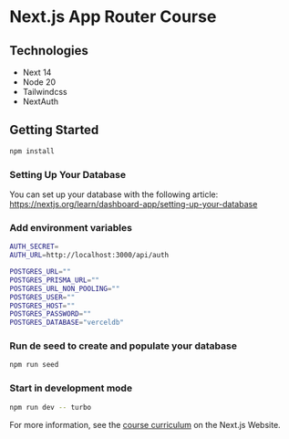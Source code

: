 # Next.js App Router Course

## Technologies

- Next 14
- Node 20
- Tailwindcss
- NextAuth

## Getting Started

```bash
npm install
```

### Setting Up Your Database

You can set up your database with the following article:
<https://nextjs.org/learn/dashboard-app/setting-up-your-database>

### Add environment variables

``` bash
AUTH_SECRET=
AUTH_URL=http://localhost:3000/api/auth

POSTGRES_URL=""
POSTGRES_PRISMA_URL=""
POSTGRES_URL_NON_POOLING=""
POSTGRES_USER=""
POSTGRES_HOST=""
POSTGRES_PASSWORD=""
POSTGRES_DATABASE="verceldb"
```

### Run de seed to create and populate your database

``` bash
npm run seed
```

### Start in development mode

```bash
npm run dev -- turbo
```

For more information, see the [course curriculum](https://nextjs.org/learn) on the Next.js Website.
